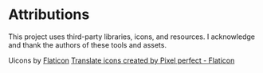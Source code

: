 # Attributions
This project uses third-party libraries, icons, and resources. I acknowledge and thank the authors of these tools and assets.

Uicons by <a href="https://www.flaticon.com/uicons">Flaticon</a>
<a href="https://www.flaticon.com/free-icons/translate" title="translate icons">Translate icons created by Pixel perfect - Flaticon</a>